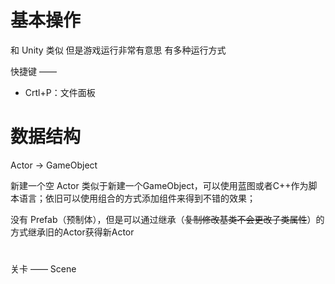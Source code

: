 # 基本操作

和 Unity 类似
但是游戏运行非常有意思
有多种运行方式

快捷键 —— 
- Crtl+P：文件面板

# 数据结构

Actor -> GameObject

新建一个空 Actor 类似于新建一个GameObject，可以使用蓝图或者C++作为脚本语言；依旧可以使用组合的方式添加组件来得到不错的效果；

没有 Prefab（预制体），但是可以通过继承（~~复制修改基类不会更改子类属性~~）的方式继承旧的Actor获得新Actor

#

关卡 —— Scene